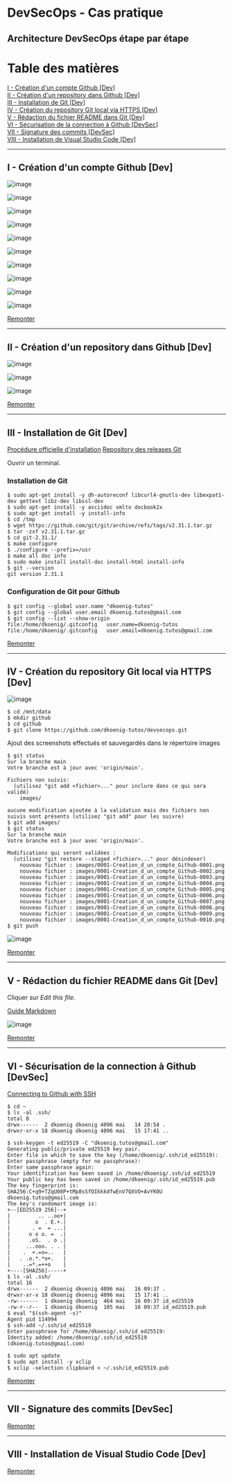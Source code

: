 <h6 id="section0"></h6>

# DevSecOps - Cas pratique
## Architecture DevSecOps étape par étape

**Table des matières**
====================

<a href="#step1">I - Création d'un compte Github [Dev]</a><br/>
<a href="#step2">II - Création d'un repository dans Github [Dev]</a><br/>
<a href="#step3">III - Installation de Git [Dev]</a><br/>
<a href="#step4">IV - Création du repository Git local via HTTPS [Dev]</a><br/>
<a href="#step5">V - Rédaction du fichier README dans Git [Dev]</a><br/>
<a href="#step6">VI - Sécurisation de la connection à Github [DevSec]</a><br/>
<a href="#step7">VII - Signature des commits [DevSec]</a><br/>
<a href="#step8">VIII - Installation de Visual Studio Code [Dev]</a><br/>

--------------------

<h2 id="step1">I - Création d'un compte Github [Dev]</h2>

![image](https://raw.githubusercontent.com/dkoenig-tutos/devsecops/main/images/0001-Creation_d_un_compte_Github-0001.png)

![image](https://raw.githubusercontent.com/dkoenig-tutos/devsecops/main/images/0001-Creation_d_un_compte_Github-0002.png)

![image](https://raw.githubusercontent.com/dkoenig-tutos/devsecops/main/images/0001-Creation_d_un_compte_Github-0003.png)

![image](https://raw.githubusercontent.com/dkoenig-tutos/devsecops/main/images/0001-Creation_d_un_compte_Github-0004.png)

![image](https://raw.githubusercontent.com/dkoenig-tutos/devsecops/main/images/0001-Creation_d_un_compte_Github-0005.png)

![image](https://raw.githubusercontent.com/dkoenig-tutos/devsecops/main/images/0001-Creation_d_un_compte_Github-0006.png)

![image](https://raw.githubusercontent.com/dkoenig-tutos/devsecops/main/images/0001-Creation_d_un_compte_Github-0007.png)

![image](https://raw.githubusercontent.com/dkoenig-tutos/devsecops/main/images/0001-Creation_d_un_compte_Github-0008.png)

![image](https://raw.githubusercontent.com/dkoenig-tutos/devsecops/main/images/0001-Creation_d_un_compte_Github-0009.png)

![image](https://raw.githubusercontent.com/dkoenig-tutos/devsecops/main/images/0001-Creation_d_un_compte_Github-0010.png)

<a href="#section0">Remonter</a>

--------------------

<h2 id="step2">II - Création d'un repository dans Github [Dev]</h2>

![image](https://raw.githubusercontent.com/dkoenig-tutos/devsecops/main/images/0002-Creation_d_un_repository_dans_Github-0001.png)

![image](https://raw.githubusercontent.com/dkoenig-tutos/devsecops/main/images/0002-Creation_d_un_repository_dans_Github-0002.png)

![image](https://raw.githubusercontent.com/dkoenig-tutos/devsecops/main/images/0002-Creation_d_un_repository_dans_Github-0003.png)

<a href="#section0">Remonter</a>

--------------------

<h2 id="step3">III - Installation de Git [Dev]</h2>

[Procédure officielle d'installation](https://git-scm.com/book/en/v2/Getting-Started-Installing-Git)
[Repository des releases Git](https://github.com/git/git/releases)

Ouvrir un terminal.

### Installation de Git

```
$ sudo apt-get install -y dh-autoreconf libcurl4-gnutls-dev libexpat1-dev gettext libz-dev libssl-dev
$ sudo apt-get install -y asciidoc xmlto docbook2x
$ sudo apt-get install -y install-info
$ cd /tmp
$ wget https://github.com/git/git/archive/refs/tags/v2.31.1.tar.gz
$ tar -zxf v2.31.1.tar.gz
$ cd git-2.31.1/
$ make configure
$ ./configure --prefix=/usr
$ make all doc info
$ sudo make install install-doc install-html install-info
$ git --version
git version 2.31.1
```

### Configuration de Git pour Github

```
$ git config --global user.name "dkoenig-tutos"
$ git config --global user.email dkoenig.tutos@gmail.com
$ git config --list --show-origin
file:/home/dkoenig/.gitconfig   user.name=dkoenig-tutos
file:/home/dkoenig/.gitconfig   user.email=dkoenig.tutos@gmail.com
```

<a href="#section0">Remonter</a>

--------------------

<h2 id="step4">IV - Création du repository Git local via HTTPS [Dev]</h2>

![image](https://raw.githubusercontent.com/dkoenig-tutos/devsecops/main/images/0004-Creation_du_repository_Git_local-0001.png)

```
$ cd /mnt/data
$ mkdir github
$ cd github
$ git clone https://github.com/dkoenig-tutos/devsecops.git
```

Ajout des screenshots effectués et sauvegardés dans le répertoire images

```
$ git status
Sur la branche main
Votre branche est à jour avec 'origin/main'.

Fichiers non suivis:
  (utilisez "git add <fichier>..." pour inclure dans ce qui sera validé)
	images/

aucune modification ajoutée à la validation mais des fichiers non suivis sont présents (utilisez "git add" pour les suivre)
$ git add images/
$ git status
Sur la branche main
Votre branche est à jour avec 'origin/main'.

Modifications qui seront validées :
  (utilisez "git restore --staged <fichier>..." pour désindexer)
	nouveau fichier : images/0001-Creation_d_un_compte_Github-0001.png
	nouveau fichier : images/0001-Creation_d_un_compte_Github-0002.png
	nouveau fichier : images/0001-Creation_d_un_compte_Github-0003.png
	nouveau fichier : images/0001-Creation_d_un_compte_Github-0004.png
	nouveau fichier : images/0001-Creation_d_un_compte_Github-0005.png
	nouveau fichier : images/0001-Creation_d_un_compte_Github-0006.png
	nouveau fichier : images/0001-Creation_d_un_compte_Github-0007.png
	nouveau fichier : images/0001-Creation_d_un_compte_Github-0008.png
	nouveau fichier : images/0001-Creation_d_un_compte_Github-0009.png
	nouveau fichier : images/0001-Creation_d_un_compte_Github-0010.png
$ git push
```

![image](https://raw.githubusercontent.com/dkoenig-tutos/devsecops/main/images/0004-Creation_du_repository_Git_local-0002.png)

<a href="#section0">Remonter</a>

--------------------

<h2 id="step5">V - Rédaction du fichier README dans Git [Dev]</h2>

Cliquer sur <i>Edit this file</i>.

[Guide Markdown](https://guides.github.com/features/mastering-markdown/)

![image](https://raw.githubusercontent.com/dkoenig-tutos/devsecops/main/images/0005-Redaction_du_fichier_README_dans_Git-0001.png)

<a href="#section0">Remonter</a>

--------------------

<h2 id="step6">VI - Sécurisation de la connection à Github [DevSec]</h2>

[Connecting to Github with SSH](https://docs.github.com/en/github/authenticating-to-github/connecting-to-github-with-ssh)

```
$ cd ~
$ ls -al .ssh/
total 8
drwx------  2 dkoenig dkoenig 4096 mai   14 20:54 .
drwxr-xr-x 18 dkoenig dkoenig 4096 mai   15 17:41 ..
```

```
$ ssh-keygen -t ed25519 -C "dkoenig.tutos@gmail.com"
Generating public/private ed25519 key pair.
Enter file in which to save the key (/home/dkoenig/.ssh/id_ed25519): 
Enter passphrase (empty for no passphrase): 
Enter same passphrase again: 
Your identification has been saved in /home/dkoenig/.ssh/id_ed25519
Your public key has been saved in /home/dkoenig/.ssh/id_ed25519.pub
The key fingerprint is:
SHA256:C+q9+TZqU08P+tMp8sSfOIkkkdfwEnV7QXVO+AvYK0U dkoenig.tutos@gmail.com
The key's randomart image is:
+--[ED25519 256]--+
|         .. ..oo+|
|        o  . E.+.|
|       . =  = ...|
|      o o o. =  .|
|      .oS.  . o .|
|     ...ooo. . . |
|    .  +.=o=..   |
|   . .o.*.*o+.   |
|    ..=*.=++o    |
+----[SHA256]-----+
$ ls -al .ssh/
total 16
drwx------  2 dkoenig dkoenig 4096 mai   16 09:37 .
drwxr-xr-x 18 dkoenig dkoenig 4096 mai   15 17:41 ..
-rw-------  1 dkoenig dkoenig  464 mai   16 09:37 id_ed25519
-rw-r--r--  1 dkoenig dkoenig  105 mai   16 09:37 id_ed25519.pub
$ eval "$(ssh-agent -s)"
Agent pid 114994
$ ssh-add ~/.ssh/id_ed25519
Enter passphrase for /home/dkoenig/.ssh/id_ed25519: 
Identity added: /home/dkoenig/.ssh/id_ed25519 (dkoenig.tutos@gmail.com)
```

```
$ sudo apt update
$ sudo apt install -y xclip
$ xclip -selection clipboard < ~/.ssh/id_ed25519.pub
```

<a href="#section0">Remonter</a>

--------------------

<h2 id="step7">VII - Signature des commits [DevSec]</h2>

<a href="#section0">Remonter</a>

--------------------

<h2 id="step8">VIII - Installation de Visual Studio Code [Dev]</h2>

<a href="#section0">Remonter</a>

